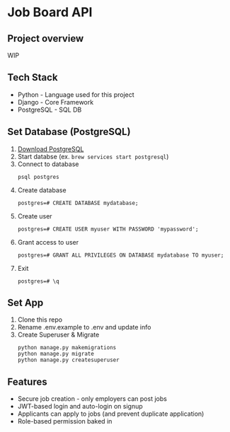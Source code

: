 # Job Board API

## Project overview
WIP

## Tech Stack
- Python - Language used for this project
- Django - Core Framework
- PostgreSQL - SQL DB

## Set Database (PostgreSQL)
1. [Download PostgreSQL](https://www.postgresql.org/download/)
2. Start databse (ex. `brew services start postgresql`)
3. Connect to database
    ```
    psql postgres
    ```
4. Create database
    ```
    postgres=# CREATE DATABASE mydatabase;
    ```
5. Create user
    ```
    postgres=# CREATE USER myuser WITH PASSWORD 'mypassword';
    ```
6. Grant access to user
    ```
    postgres=# GRANT ALL PRIVILEGES ON DATABASE mydatabase TO myuser;
    ```
7. Exit
    ```
    postgres=# \q
    ```

## Set App
1. Clone this repo
2. Rename .env.example to .env and update info
3. Create Superuser & Migrate
    ```
    python manage.py makemigrations
    python manage.py migrate
    python manage.py createsuperuser
    ```

## Features
- Secure job creation - only employers can post jobs
- JWT-based login and auto-login on signup
- Applicants can apply to jobs (and prevent duplicate application)
- Role-based permission baked in